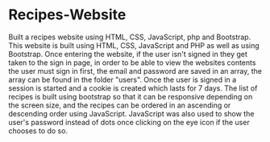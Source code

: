 # Recipes-Website
Built a recipes website using HTML, CSS, JavaScript, php and Bootstrap.
This website is built using HTML, CSS, JavaScript and PHP as well as using Bootstrap.
Once entering the website, if the user isn't signed in they get taken to the sign in page, in order to be able to view the websites contents the user must sign in first, the email and password are saved in an array, the array can be found in the folder "users".
Once the user is signed in a session is started and a cookie is created which lasts for 7 days.
The list of recipes is built using bootstrap so that it can be responsive depending on the screen size, and the recipes can be ordered in an ascending or descending order using JavaScript.
JavaScript was also used to show the user's password instead of dots once clicking on the eye icon if the user chooses to do so.
